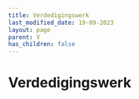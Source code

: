 ```yaml
---
title: Verdedigingswerk
last_modified_date: 19-09-2023
layout: page
parent: V
has_children: false
---
```


Verdedigingswerk
================

